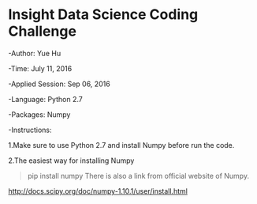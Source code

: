 # Insight Data Science Coding Challenge 
-Author: Yue Hu 

-Time: July 11, 2016

-Applied Session: Sep 06, 2016

-Language: Python 2.7

-Packages: Numpy

-Instructions: 

1.Make sure to use Python 2.7 and install Numpy before run the code. 

2.The easiest way for installing Numpy 
> pip install numpy
There is also a link from official website of Numpy.

http://docs.scipy.org/doc/numpy-1.10.1/user/install.html

